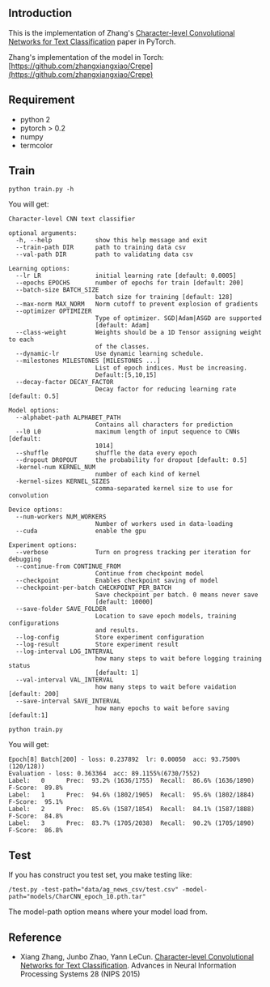 ## Introduction
This is the implementation of Zhang's [Character-level Convolutional Networks for Text Classification](http://arxiv.org/abs/1509.01626) paper in PyTorch.

Zhang's implementation of the model in Torch:
[https://github.com/zhangxiangxiao/Crepe](https://github.com/zhangxiangxiao/Crepe)

## Requirement
* python 2
* pytorch > 0.2
* numpy
* termcolor

## Train
```
python train.py -h
```

You will get:

```
Character-level CNN text classifier

optional arguments:
  -h, --help            show this help message and exit
  --train-path DIR      path to training data csv
  --val-path DIR        path to validating data csv

Learning options:
  --lr LR               initial learning rate [default: 0.0005]
  --epochs EPOCHS       number of epochs for train [default: 200]
  --batch-size BATCH_SIZE
                        batch size for training [default: 128]
  --max-norm MAX_NORM   Norm cutoff to prevent explosion of gradients
  --optimizer OPTIMIZER
                        Type of optimizer. SGD|Adam|ASGD are supported
                        [default: Adam]
  --class-weight        Weights should be a 1D Tensor assigning weight to each
                        of the classes.
  --dynamic-lr          Use dynamic learning schedule.
  --milestones MILESTONES [MILESTONES ...]
                        List of epoch indices. Must be increasing.
                        Default:[5,10,15]
  --decay-factor DECAY_FACTOR
                        Decay factor for reducing learning rate [default: 0.5]

Model options:
  --alphabet-path ALPHABET_PATH
                        Contains all characters for prediction
  --l0 L0               maximum length of input sequence to CNNs [default:
                        1014]
  --shuffle             shuffle the data every epoch
  --dropout DROPOUT     the probability for dropout [default: 0.5]
  -kernel-num KERNEL_NUM
                        number of each kind of kernel
  -kernel-sizes KERNEL_SIZES
                        comma-separated kernel size to use for convolution

Device options:
  --num-workers NUM_WORKERS
                        Number of workers used in data-loading
  --cuda                enable the gpu

Experiment options:
  --verbose             Turn on progress tracking per iteration for debugging
  --continue-from CONTINUE_FROM
                        Continue from checkpoint model
  --checkpoint          Enables checkpoint saving of model
  --checkpoint-per-batch CHECKPOINT_PER_BATCH
                        Save checkpoint per batch. 0 means never save
                        [default: 10000]
  --save-folder SAVE_FOLDER
                        Location to save epoch models, training configurations
                        and results.
  --log-config          Store experiment configuration
  --log-result          Store experiment result
  --log-interval LOG_INTERVAL
                        how many steps to wait before logging training status
                        [default: 1]
  --val-interval VAL_INTERVAL
                        how many steps to wait before vaidation [default: 200]
  --save-interval SAVE_INTERVAL
                        how many epochs to wait before saving [default:1]
```


```
python train.py
```
You will get:

```
Epoch[8] Batch[200] - loss: 0.237892  lr: 0.00050  acc: 93.7500%(120/128))
Evaluation - loss: 0.363364  acc: 89.1155%(6730/7552)
Label:   0      Prec:  93.2% (1636/1755)  Recall:  86.6% (1636/1890)  F-Score:  89.8%
Label:   1      Prec:  94.6% (1802/1905)  Recall:  95.6% (1802/1884)  F-Score:  95.1%
Label:   2      Prec:  85.6% (1587/1854)  Recall:  84.1% (1587/1888)  F-Score:  84.8%
Label:   3      Prec:  83.7% (1705/2038)  Recall:  90.2% (1705/1890)  F-Score:  86.8%
```

## Test
If you has construct you test set, you make testing like:

```
/test.py -test-path="data/ag_news_csv/test.csv" -model-path="models/CharCNN_epoch_10.pth.tar"
```
The model-path option means where your model load from.


## Reference
* Xiang Zhang, Junbo Zhao, Yann LeCun. [Character-level Convolutional Networks for Text Classification](http://arxiv.org/abs/1509.01626). Advances in Neural Information Processing Systems 28 (NIPS 2015)

